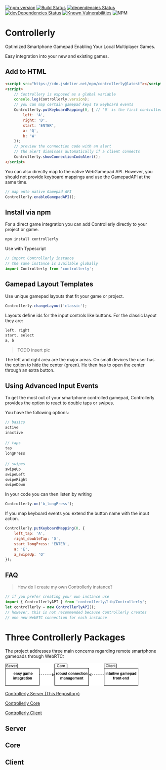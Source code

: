 
[![npm version](https://badge.fury.io/js/controllerly.svg)](https://badge.fury.io/js/controllerly)
[![Build Status](https://travis-ci.org/marcoklein/controllerly.svg?branch=master)](https://travis-ci.org/marcoklein/controllerly)
[![dependencies Status](https://david-dm.org/marcoklein/controllerly/status.svg)](https://david-dm.org/marcoklein/controllerly)
[![devDependencies Status](https://david-dm.org/marcoklein/controllerly/dev-status.svg)](https://david-dm.org/marcoklein/controllerly?type=dev)
[![Known Vulnerabilities](https://snyk.io//test/github/marcoklein/controllerly/badge.svg?targetFile=package.json)](https://snyk.io//test/github/marcoklein/controllerly?targetFile=package.json)
![NPM](https://img.shields.io/npm/l/controllerly)

# Controllerly
Optimized Smartphone Gamepad Enabling Your Local Multiplayer Games.

Easy integration into your new and existing games.

## Add to HTML
```html
<script src="https://cdn.jsdelivr.net/npm/controllerly@latest"></script>
<script>
    // Controllery is exposed as a global variable
    console.log(Controllerly.version);
    // you can map certain gamepad keys to keyboard events
    Controllerly.putKeyboardMapping(0, { // '0' is the first controller
        left: 'A',
        right: 'D',
        start: 'ENTER',
        a: 'Q',
        b: 'W'
    });
    // preview the connection code with an alert
    // the alert dismisses automatically if a client connects
    Controllerly.showConnectionCodeAlert();
</script>
```

You can also directly map to the native WebGamepad API. However, you should not provide keyboard mappings and use the GamepadAPI at the same time.
```javascript
// map onto native Gamepad API
Controllerly.enableGamepadAPI();
```

## Install via npm
For a direct game integration you can add Controllerly directly to your project or game.

```javascript
npm install controllerly
```
Use with Typescript
```javascript
// import Controllerly instance
// the same instance is available globally
import Controllerly from 'controllerly';
```

## Gamepad Layout Templates
Use unique gamepad layouts that fit your game or project.

```javascript
Controllerly.changeLayout('classic');
```

Layouts define ids for the input controls like buttons. For the classic layout they are:
```javascript
left, right
start, select
a, b
```

> TODO insert pic

The left and right area are the major areas. On small devices the user has the option to hide the center (green). He then has to open the center through an extra button.

## Using Advanced Input Events
To get the most out of your smartphone controlled gamepad, Controllerly provides the option to react to double taps or swipes.

You have the following options:
```javascript
// basics
active
inactive

// taps
tap
longPress

// swipes
swipeUp
swipeLeft
swipeRight
swipeDown
```

In your code you can then listen by writing
```javascript
Controllerly.on('b_longPress');
```

If you map keyboard events you extend the button name with the input action.
```javascript
Controllerly.putKeyboardMapping(0, {
    left_tap: 'A',
    right_doubleTap: 'D',
    start_longPress: 'ENTER',
    a: 'E',
    a_swipeUp: 'Q'
});
```


## FAQ

> How do I create my own Controllerly instance?
```javascript
// if you prefer creating your own instance use
import { ControllerlyAPI } from 'controllerly/lib/Controllerly';
let controllerly = new ControllerlyAPI();
// however, this is not recommended because Controllerly creates
// one new WebRTC connection for each instance
```

# Three Controllerly Packages
The project addresses three main concerns regarding remote smartphone gamepads through WebRTC:

![Controllerly Packages](./docs/controllerly-packages.png)

[Controllerly Server (This Repository)](https://github.com/marcoklein/controllerly)

[Controllerly Core](https://github.com/marcoklein/controllerly-core)

[Controllerly Client](https://github.com/marcoklein/controllerly-client)

## Server
## Core
## Client
